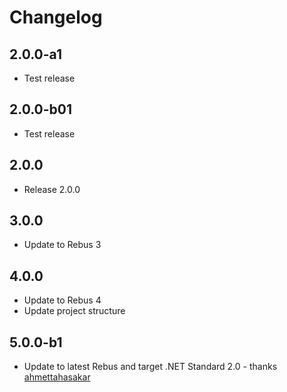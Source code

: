 # Changelog

## 2.0.0-a1

* Test release

## 2.0.0-b01

* Test release

## 2.0.0

* Release 2.0.0

## 3.0.0

* Update to Rebus 3

## 4.0.0

* Update to Rebus 4
* Update project structure

## 5.0.0-b1

* Update to latest Rebus and target .NET Standard 2.0 - thanks [ahmettahasakar]


[ahmettahasakar]: https://github.com/ahmettahasakar